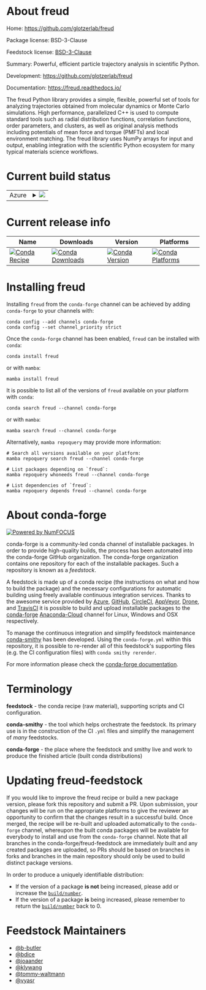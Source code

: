 About freud
===========

Home: https://github.com/glotzerlab/freud

Package license: BSD-3-Clause

Feedstock license: [BSD-3-Clause](https://github.com/conda-forge/freud-feedstock/blob/main/LICENSE.txt)

Summary: Powerful, efficient particle trajectory analysis in scientific Python.

Development: https://github.com/glotzerlab/freud

Documentation: https://freud.readthedocs.io/

The freud Python library provides a simple, flexible, powerful set of tools
for analyzing trajectories obtained from molecular dynamics or Monte Carlo
simulations. High performance, parallelized C++ is used to compute standard
tools such as radial distribution functions, correlation functions, order
parameters, and clusters, as well as original analysis methods including
potentials of mean force and torque (PMFTs) and local environment matching.
The freud library uses NumPy arrays for input and output, enabling
integration with the scientific Python ecosystem for many typical materials
science workflows.


Current build status
====================


<table>
    
  <tr>
    <td>Azure</td>
    <td>
      <details>
        <summary>
          <a href="https://dev.azure.com/conda-forge/feedstock-builds/_build/latest?definitionId=335&branchName=main">
            <img src="https://dev.azure.com/conda-forge/feedstock-builds/_apis/build/status/freud-feedstock?branchName=main">
          </a>
        </summary>
        <table>
          <thead><tr><th>Variant</th><th>Status</th></tr></thead>
          <tbody><tr>
              <td>linux_64_numpy1.19python3.7.____cpythonpython_implcpython</td>
              <td>
                <a href="https://dev.azure.com/conda-forge/feedstock-builds/_build/latest?definitionId=335&branchName=main">
                  <img src="https://dev.azure.com/conda-forge/feedstock-builds/_apis/build/status/freud-feedstock?branchName=main&jobName=linux&configuration=linux_64_numpy1.19python3.7.____cpythonpython_implcpython" alt="variant">
                </a>
              </td>
            </tr><tr>
              <td>linux_64_numpy1.19python3.8.____cpythonpython_implcpython</td>
              <td>
                <a href="https://dev.azure.com/conda-forge/feedstock-builds/_build/latest?definitionId=335&branchName=main">
                  <img src="https://dev.azure.com/conda-forge/feedstock-builds/_apis/build/status/freud-feedstock?branchName=main&jobName=linux&configuration=linux_64_numpy1.19python3.8.____cpythonpython_implcpython" alt="variant">
                </a>
              </td>
            </tr><tr>
              <td>linux_64_numpy1.19python3.9.____cpythonpython_implcpython</td>
              <td>
                <a href="https://dev.azure.com/conda-forge/feedstock-builds/_build/latest?definitionId=335&branchName=main">
                  <img src="https://dev.azure.com/conda-forge/feedstock-builds/_apis/build/status/freud-feedstock?branchName=main&jobName=linux&configuration=linux_64_numpy1.19python3.9.____cpythonpython_implcpython" alt="variant">
                </a>
              </td>
            </tr><tr>
              <td>linux_64_numpy1.21python3.10.____cpythonpython_implcpython</td>
              <td>
                <a href="https://dev.azure.com/conda-forge/feedstock-builds/_build/latest?definitionId=335&branchName=main">
                  <img src="https://dev.azure.com/conda-forge/feedstock-builds/_apis/build/status/freud-feedstock?branchName=main&jobName=linux&configuration=linux_64_numpy1.21python3.10.____cpythonpython_implcpython" alt="variant">
                </a>
              </td>
            </tr><tr>
              <td>osx_64_numpy1.19python3.7.____cpythonpython_implcpython</td>
              <td>
                <a href="https://dev.azure.com/conda-forge/feedstock-builds/_build/latest?definitionId=335&branchName=main">
                  <img src="https://dev.azure.com/conda-forge/feedstock-builds/_apis/build/status/freud-feedstock?branchName=main&jobName=osx&configuration=osx_64_numpy1.19python3.7.____cpythonpython_implcpython" alt="variant">
                </a>
              </td>
            </tr><tr>
              <td>osx_64_numpy1.19python3.8.____cpythonpython_implcpython</td>
              <td>
                <a href="https://dev.azure.com/conda-forge/feedstock-builds/_build/latest?definitionId=335&branchName=main">
                  <img src="https://dev.azure.com/conda-forge/feedstock-builds/_apis/build/status/freud-feedstock?branchName=main&jobName=osx&configuration=osx_64_numpy1.19python3.8.____cpythonpython_implcpython" alt="variant">
                </a>
              </td>
            </tr><tr>
              <td>osx_64_numpy1.19python3.9.____cpythonpython_implcpython</td>
              <td>
                <a href="https://dev.azure.com/conda-forge/feedstock-builds/_build/latest?definitionId=335&branchName=main">
                  <img src="https://dev.azure.com/conda-forge/feedstock-builds/_apis/build/status/freud-feedstock?branchName=main&jobName=osx&configuration=osx_64_numpy1.19python3.9.____cpythonpython_implcpython" alt="variant">
                </a>
              </td>
            </tr><tr>
              <td>osx_64_numpy1.21python3.10.____cpythonpython_implcpython</td>
              <td>
                <a href="https://dev.azure.com/conda-forge/feedstock-builds/_build/latest?definitionId=335&branchName=main">
                  <img src="https://dev.azure.com/conda-forge/feedstock-builds/_apis/build/status/freud-feedstock?branchName=main&jobName=osx&configuration=osx_64_numpy1.21python3.10.____cpythonpython_implcpython" alt="variant">
                </a>
              </td>
            </tr><tr>
              <td>osx_arm64_numpy1.19python3.8.____cpython</td>
              <td>
                <a href="https://dev.azure.com/conda-forge/feedstock-builds/_build/latest?definitionId=335&branchName=main">
                  <img src="https://dev.azure.com/conda-forge/feedstock-builds/_apis/build/status/freud-feedstock?branchName=main&jobName=osx&configuration=osx_arm64_numpy1.19python3.8.____cpython" alt="variant">
                </a>
              </td>
            </tr><tr>
              <td>osx_arm64_numpy1.19python3.9.____cpython</td>
              <td>
                <a href="https://dev.azure.com/conda-forge/feedstock-builds/_build/latest?definitionId=335&branchName=main">
                  <img src="https://dev.azure.com/conda-forge/feedstock-builds/_apis/build/status/freud-feedstock?branchName=main&jobName=osx&configuration=osx_arm64_numpy1.19python3.9.____cpython" alt="variant">
                </a>
              </td>
            </tr><tr>
              <td>osx_arm64_numpy1.21python3.10.____cpython</td>
              <td>
                <a href="https://dev.azure.com/conda-forge/feedstock-builds/_build/latest?definitionId=335&branchName=main">
                  <img src="https://dev.azure.com/conda-forge/feedstock-builds/_apis/build/status/freud-feedstock?branchName=main&jobName=osx&configuration=osx_arm64_numpy1.21python3.10.____cpython" alt="variant">
                </a>
              </td>
            </tr><tr>
              <td>win_64_numpy1.19python3.7.____cpythonpython_implcpython</td>
              <td>
                <a href="https://dev.azure.com/conda-forge/feedstock-builds/_build/latest?definitionId=335&branchName=main">
                  <img src="https://dev.azure.com/conda-forge/feedstock-builds/_apis/build/status/freud-feedstock?branchName=main&jobName=win&configuration=win_64_numpy1.19python3.7.____cpythonpython_implcpython" alt="variant">
                </a>
              </td>
            </tr><tr>
              <td>win_64_numpy1.19python3.8.____cpythonpython_implcpython</td>
              <td>
                <a href="https://dev.azure.com/conda-forge/feedstock-builds/_build/latest?definitionId=335&branchName=main">
                  <img src="https://dev.azure.com/conda-forge/feedstock-builds/_apis/build/status/freud-feedstock?branchName=main&jobName=win&configuration=win_64_numpy1.19python3.8.____cpythonpython_implcpython" alt="variant">
                </a>
              </td>
            </tr><tr>
              <td>win_64_numpy1.19python3.9.____cpythonpython_implcpython</td>
              <td>
                <a href="https://dev.azure.com/conda-forge/feedstock-builds/_build/latest?definitionId=335&branchName=main">
                  <img src="https://dev.azure.com/conda-forge/feedstock-builds/_apis/build/status/freud-feedstock?branchName=main&jobName=win&configuration=win_64_numpy1.19python3.9.____cpythonpython_implcpython" alt="variant">
                </a>
              </td>
            </tr><tr>
              <td>win_64_numpy1.21python3.10.____cpythonpython_implcpython</td>
              <td>
                <a href="https://dev.azure.com/conda-forge/feedstock-builds/_build/latest?definitionId=335&branchName=main">
                  <img src="https://dev.azure.com/conda-forge/feedstock-builds/_apis/build/status/freud-feedstock?branchName=main&jobName=win&configuration=win_64_numpy1.21python3.10.____cpythonpython_implcpython" alt="variant">
                </a>
              </td>
            </tr>
          </tbody>
        </table>
      </details>
    </td>
  </tr>
</table>

Current release info
====================

| Name | Downloads | Version | Platforms |
| --- | --- | --- | --- |
| [![Conda Recipe](https://img.shields.io/badge/recipe-freud-green.svg)](https://anaconda.org/conda-forge/freud) | [![Conda Downloads](https://img.shields.io/conda/dn/conda-forge/freud.svg)](https://anaconda.org/conda-forge/freud) | [![Conda Version](https://img.shields.io/conda/vn/conda-forge/freud.svg)](https://anaconda.org/conda-forge/freud) | [![Conda Platforms](https://img.shields.io/conda/pn/conda-forge/freud.svg)](https://anaconda.org/conda-forge/freud) |

Installing freud
================

Installing `freud` from the `conda-forge` channel can be achieved by adding `conda-forge` to your channels with:

```
conda config --add channels conda-forge
conda config --set channel_priority strict
```

Once the `conda-forge` channel has been enabled, `freud` can be installed with `conda`:

```
conda install freud
```

or with `mamba`:

```
mamba install freud
```

It is possible to list all of the versions of `freud` available on your platform with `conda`:

```
conda search freud --channel conda-forge
```

or with `mamba`:

```
mamba search freud --channel conda-forge
```

Alternatively, `mamba repoquery` may provide more information:

```
# Search all versions available on your platform:
mamba repoquery search freud --channel conda-forge

# List packages depending on `freud`:
mamba repoquery whoneeds freud --channel conda-forge

# List dependencies of `freud`:
mamba repoquery depends freud --channel conda-forge
```


About conda-forge
=================

[![Powered by
NumFOCUS](https://img.shields.io/badge/powered%20by-NumFOCUS-orange.svg?style=flat&colorA=E1523D&colorB=007D8A)](https://numfocus.org)

conda-forge is a community-led conda channel of installable packages.
In order to provide high-quality builds, the process has been automated into the
conda-forge GitHub organization. The conda-forge organization contains one repository
for each of the installable packages. Such a repository is known as a *feedstock*.

A feedstock is made up of a conda recipe (the instructions on what and how to build
the package) and the necessary configurations for automatic building using freely
available continuous integration services. Thanks to the awesome service provided by
[Azure](https://azure.microsoft.com/en-us/services/devops/), [GitHub](https://github.com/),
[CircleCI](https://circleci.com/), [AppVeyor](https://www.appveyor.com/),
[Drone](https://cloud.drone.io/welcome), and [TravisCI](https://travis-ci.com/)
it is possible to build and upload installable packages to the
[conda-forge](https://anaconda.org/conda-forge) [Anaconda-Cloud](https://anaconda.org/)
channel for Linux, Windows and OSX respectively.

To manage the continuous integration and simplify feedstock maintenance
[conda-smithy](https://github.com/conda-forge/conda-smithy) has been developed.
Using the ``conda-forge.yml`` within this repository, it is possible to re-render all of
this feedstock's supporting files (e.g. the CI configuration files) with ``conda smithy rerender``.

For more information please check the [conda-forge documentation](https://conda-forge.org/docs/).

Terminology
===========

**feedstock** - the conda recipe (raw material), supporting scripts and CI configuration.

**conda-smithy** - the tool which helps orchestrate the feedstock.
                   Its primary use is in the construction of the CI ``.yml`` files
                   and simplify the management of *many* feedstocks.

**conda-forge** - the place where the feedstock and smithy live and work to
                  produce the finished article (built conda distributions)


Updating freud-feedstock
========================

If you would like to improve the freud recipe or build a new
package version, please fork this repository and submit a PR. Upon submission,
your changes will be run on the appropriate platforms to give the reviewer an
opportunity to confirm that the changes result in a successful build. Once
merged, the recipe will be re-built and uploaded automatically to the
`conda-forge` channel, whereupon the built conda packages will be available for
everybody to install and use from the `conda-forge` channel.
Note that all branches in the conda-forge/freud-feedstock are
immediately built and any created packages are uploaded, so PRs should be based
on branches in forks and branches in the main repository should only be used to
build distinct package versions.

In order to produce a uniquely identifiable distribution:
 * If the version of a package **is not** being increased, please add or increase
   the [``build/number``](https://docs.conda.io/projects/conda-build/en/latest/resources/define-metadata.html#build-number-and-string).
 * If the version of a package **is** being increased, please remember to return
   the [``build/number``](https://docs.conda.io/projects/conda-build/en/latest/resources/define-metadata.html#build-number-and-string)
   back to 0.

Feedstock Maintainers
=====================

* [@b-butler](https://github.com/b-butler/)
* [@bdice](https://github.com/bdice/)
* [@joaander](https://github.com/joaander/)
* [@klywang](https://github.com/klywang/)
* [@tommy-waltmann](https://github.com/tommy-waltmann/)
* [@vyasr](https://github.com/vyasr/)


